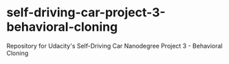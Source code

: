 # self-driving-car-project-3-behavioral-cloning
Repository for Udacity's Self-Driving Car Nanodegree Project 3 - Behavioral Cloning
